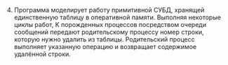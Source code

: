 4. Программа моделирует работу примитивной СУБД, хранящей
единственную таблицу в оперативной памяти. Выполняя некоторые циклы работ, K
порожденных процессов посредством очереди сообщений передают родительскому
процессу номер строки, которую нужно удалить из таблицы. Родительский процесс
выполняет указанную операцию и возвращает содержимое удалённой строки.
